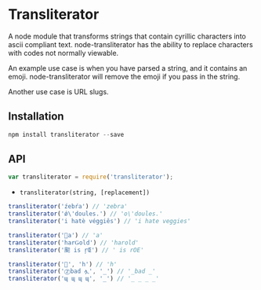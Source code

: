 # Transliterator

A node module that transforms strings that contain cyrillic characters into ascii compliant text.  node-transliterator has the ability to replace characters with codes not normally viewable.

An example use case is when you have parsed a string, and it contains an emoji.  node-transliterator will remove the emoji if you pass in the string.

Another use case is URL slugs.

## Installation

```javascript
npm install transliterator --save
```

## API

```javascript
var transliterator = require('transliterator');
```

* `transliterator(string, [replacement])`

```javascript
transliterator('źebŕa') // 'zebra'
transliterator('ǿ\'doules.') // 'o\'doules.'
transliterator('i hatè véggiês') // 'i hate veggies'

transliterator('a') // 'a'
transliterator('harǤold') // 'harold'
transliterator('䫸 is ŗŒ') // ' is rOE'

transliterator('', 'h') // 'h'
transliterator('Ⓩbad ሏ', '_') // '_bad _'
transliterator('պ պ պ պ', '_') // '_ _ _ _'
```